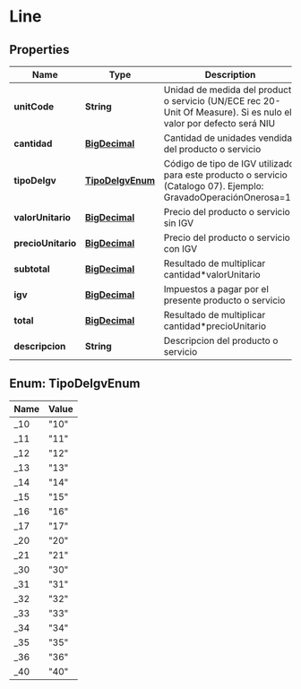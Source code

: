
# Line

## Properties
Name | Type | Description | Notes
------------ | ------------- | ------------- | -------------
**unitCode** | **String** | Unidad de medida del producto o servicio (UN/ECE rec 20- Unit Of Measure). Si es nulo el valor por defecto será NIU |  [optional]
**cantidad** | [**BigDecimal**](BigDecimal.md) | Cantidad de unidades vendidas del producto o servicio | 
**tipoDeIgv** | [**TipoDeIgvEnum**](#TipoDeIgvEnum) | Código de tipo de IGV utilizado para este producto o servicio (Catalogo 07). Ejemplo: GravadoOperaciónOnerosa&#x3D;10 | 
**valorUnitario** | [**BigDecimal**](BigDecimal.md) | Precio del producto o servicio sin IGV | 
**precioUnitario** | [**BigDecimal**](BigDecimal.md) | Precio del producto o servicio con IGV | 
**subtotal** | [**BigDecimal**](BigDecimal.md) | Resultado de multiplicar cantidad*valorUnitario | 
**igv** | [**BigDecimal**](BigDecimal.md) | Impuestos a pagar por el presente producto o servicio | 
**total** | [**BigDecimal**](BigDecimal.md) | Resultado de multiplicar cantidad*precioUnitario | 
**descripcion** | **String** | Descripcion del producto o servicio | 


<a name="TipoDeIgvEnum"></a>
## Enum: TipoDeIgvEnum
Name | Value
---- | -----
_10 | &quot;10&quot;
_11 | &quot;11&quot;
_12 | &quot;12&quot;
_13 | &quot;13&quot;
_14 | &quot;14&quot;
_15 | &quot;15&quot;
_16 | &quot;16&quot;
_17 | &quot;17&quot;
_20 | &quot;20&quot;
_21 | &quot;21&quot;
_30 | &quot;30&quot;
_31 | &quot;31&quot;
_32 | &quot;32&quot;
_33 | &quot;33&quot;
_34 | &quot;34&quot;
_35 | &quot;35&quot;
_36 | &quot;36&quot;
_40 | &quot;40&quot;



